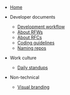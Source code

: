 
- [Home](README.md)

- Developer documents
  - [Development workflow](articles/development-workflow.md)
  - [About RFWs](articles/rfw-about.md)
  - [About RFCs](articles/rfc-about.md) 
  - [Coding guidelines](articles/coding-guidelines.md)
  - [Naming repos](articles/naming-repos.md)

- Work culture  
  - [Daily standups](articles/daily-standups.md)

- Non-technical
  - [Visual branding](articles/visual-branding.md)